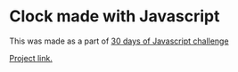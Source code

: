 <h1>Clock made with Javascript</h1>


This was made as a part of <a href="https://javascript30.com/" target="_blank">30 days of Javascript challenge</a>


<a href="https://quelorel.github.io/Clock_JavaScript_Challenge/" target="_blank">Project link.</a>
